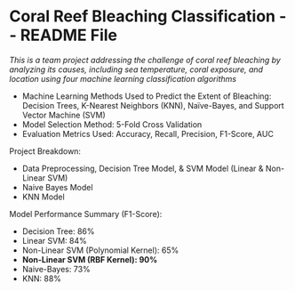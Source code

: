# Coral Reef Bleaching Classification -- README File

<em>This is a team project addressing the challenge of coral reef bleaching by analyzing its causes, including sea temperature, coral exposure, and location using four machine learning classification algorithms</em>

- Machine Learning Methods Used to Predict the Extent of Bleaching: Decision Trees, K-Nearest Neighbors (KNN), Naïve-Bayes, and Support Vector Machine (SVM)
- Model Selection Method: 5-Fold Cross Validation
- Evaluation Metrics Used: Accuracy, Recall, Precision, F1-Score, AUC

Project Breakdown:

- Data Preprocessing, Decision Tree Model, & SVM Model (Linear & Non-Linear SVM)
- Naive Bayes Model
- KNN Model


Model Performance Summary (F1-Score):

- Decision Tree: 86%
- Linear SVM: 84%
- Non-Linear SVM (Polynomial Kernel): 65%
- <b>Non-Linear SVM (RBF Kernel): 90%</b>
- Naive-Bayes: 73%
- KNN: 88%
